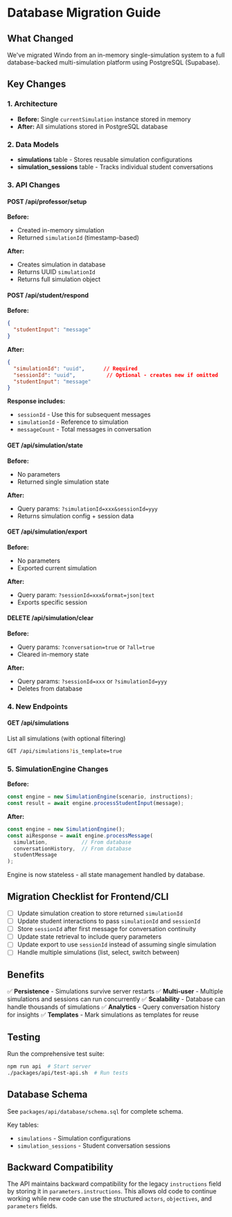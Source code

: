 # Database Migration Guide

## What Changed

We've migrated Windo from an in-memory single-simulation system to a full database-backed multi-simulation platform using PostgreSQL (Supabase).

## Key Changes

### 1. Architecture
- **Before:** Single `currentSimulation` instance stored in memory
- **After:** All simulations stored in PostgreSQL database

### 2. Data Models
- **simulations** table - Stores reusable simulation configurations
- **simulation_sessions** table - Tracks individual student conversations

### 3. API Changes

#### POST /api/professor/setup
**Before:**
- Created in-memory simulation
- Returned `simulationId` (timestamp-based)

**After:**
- Creates simulation in database
- Returns UUID `simulationId`
- Returns full simulation object

#### POST /api/student/respond
**Before:**
```json
{
  "studentInput": "message"
}
```

**After:**
```json
{
  "simulationId": "uuid",      // Required
  "sessionId": "uuid",          // Optional - creates new if omitted
  "studentInput": "message"
}
```

**Response includes:**
- `sessionId` - Use this for subsequent messages
- `simulationId` - Reference to simulation
- `messageCount` - Total messages in conversation

#### GET /api/simulation/state
**Before:**
- No parameters
- Returned single simulation state

**After:**
- Query params: `?simulationId=xxx&sessionId=yyy`
- Returns simulation config + session data

#### GET /api/simulation/export
**Before:**
- No parameters
- Exported current simulation

**After:**
- Query param: `?sessionId=xxx&format=json|text`
- Exports specific session

#### DELETE /api/simulation/clear
**Before:**
- Query params: `?conversation=true` or `?all=true`
- Cleared in-memory state

**After:**
- Query params: `?sessionId=xxx` or `?simulationId=yyy`
- Deletes from database

### 4. New Endpoints

#### GET /api/simulations
List all simulations (with optional filtering)
```bash
GET /api/simulations?is_template=true
```

### 5. SimulationEngine Changes

**Before:**
```javascript
const engine = new SimulationEngine(scenario, instructions);
const result = await engine.processStudentInput(message);
```

**After:**
```javascript
const engine = new SimulationEngine();
const aiResponse = await engine.processMessage(
  simulation,           // From database
  conversationHistory,  // From database
  studentMessage
);
```

Engine is now stateless - all state management handled by database.

## Migration Checklist for Frontend/CLI

- [ ] Update simulation creation to store returned `simulationId`
- [ ] Update student interactions to pass `simulationId` and `sessionId`
- [ ] Store `sessionId` after first message for conversation continuity
- [ ] Update state retrieval to include query parameters
- [ ] Update export to use `sessionId` instead of assuming single simulation
- [ ] Handle multiple simulations (list, select, switch between)

## Benefits

✅ **Persistence** - Simulations survive server restarts
✅ **Multi-user** - Multiple simulations and sessions can run concurrently
✅ **Scalability** - Database can handle thousands of simulations
✅ **Analytics** - Query conversation history for insights
✅ **Templates** - Mark simulations as templates for reuse

## Testing

Run the comprehensive test suite:
```bash
npm run api  # Start server
./packages/api/test-api.sh  # Run tests
```

## Database Schema

See `packages/api/database/schema.sql` for complete schema.

Key tables:
- `simulations` - Simulation configurations
- `simulation_sessions` - Student conversation sessions

## Backward Compatibility

The API maintains backward compatibility for the legacy `instructions` field by storing it in `parameters.instructions`. This allows old code to continue working while new code can use the structured `actors`, `objectives`, and `parameters` fields.
